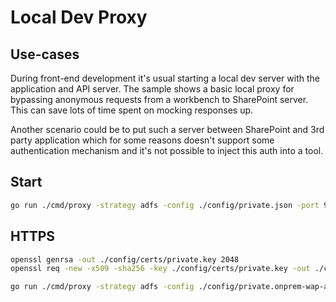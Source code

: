 # Local Dev Proxy

## Use-cases

During front-end development it's usual starting a local dev server with the application and API server. The sample shows a basic local proxy for bypassing anonymous requests from a workbench to SharePoint server. This can save lots of time spent on mocking responses up.

Another scenario could be to put such a server between SharePoint and 3rd party application which for some reasons doesn't support some authentication mechanism and it's not possible to inject this auth into a tool.

## Start

```bash
go run ./cmd/proxy -strategy adfs -config ./config/private.json -port 9090
```

## HTTPS

```bash
openssl genrsa -out ./config/certs/private.key 2048
openssl req -new -x509 -sha256 -key ./config/certs/private.key -out ./config/certs/public.crt -days 3650
```

```bash
go run ./cmd/proxy -strategy adfs -config ./config/private.onprem-wap-adfs.json -port 443 -sslKey ./config/certs/private.key -sslCert ./config/certs/public.crt
```